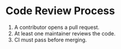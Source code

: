 # Code Review Process

1. A contributor opens a pull request.
2. At least one maintainer reviews the code.
3. CI must pass before merging.
